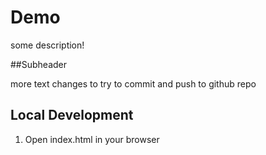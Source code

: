 # Demo
some description!

##Subheader

more text changes to try to commit and push to github repo

## Local Development

1. Open index.html in your browser